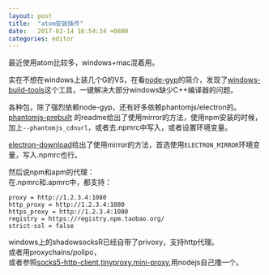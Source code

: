 ```yaml
---
layout: post
title:  "atom安装插件"
date:   2017-02-14 16:54:34 +0800
categories: editor
---
```

最近使用atom比较多，windows+mac混着用。  

实在不想在windows上装几个G的VS，在看[node-gyp](https://github.com/nodejs/node-gyp)的简介，发现了[windows-build-tools](https://github.com/felixrieseberg/windows-build-tools)这个工具，一键解决大部分windows缺少C++编译器的问题。  

各种包，除了强烈依赖node-gyp，还有好多依赖phantomjs/electron的。  
[phantomjs-prebuilt](https://www.npmjs.com/package/phantomjs-prebuilt#deciding-where-to-get-phantomjs)
的readme给出了使用mirror的方法，使用npm安装的时候，加上```--phantomjs_cdnurl```，或者去.npmrc中写入，或者设置环境变量。  

[electron-download](https://www.npmjs.com/package/electron-download)给出了使用mirror的方法，首选使用```ELECTRON_MIRROR```环境变量，写入.npmrc也行。  

然后说npm和apm的代理：  
在.npmrc和.apmrc中，都支持：  
```  
proxy = http://1.2.3.4:1080  
http_proxy = http://1.2.3.4:1080  
https_proxy = http://1.2.3.4:1080  
registry = https://registry.npm.taobao.org/  
strict-ssl = false  
```  
windows上的shadowsocksR已经自带了privoxy，支持http代理。  
或者用proxychains/polipo，  
或者参照[socks5-http-client](https://www.npmjs.com/package/socks5-http-client),[tinyproxy](https://github.com/jin5354/tinyproxy),[mini-proxy](https://github.com/liyangready/mini-proxy),用nodejs自己撸一个。  
